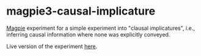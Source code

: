 # magpie3-causal-implicature

[Magpie](https://magpie-experiments.org/) experiment for a simple experiment into "clausal implicatures", i.e., inferring causal information where none was explicitly conveyed.

Live version of the experiment [here](https://magpie-ea.github.io/magpie3-causal-implicature/).
